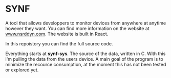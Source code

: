 
# SYNF

A tool that allows developpers to monitor devices from anywhere at anytime however they want.
You can find more information on the website at www.nsrddyn.com. The website is built in React.

In this repoistory you can find the full source code.

Everything starts at **synf-sys**.
The source of the data, written in C. With this i'm pulling the data from the users device.
A main goal of the program is to minimize the recource consumption, at the moment this has not been tested or explored yet.



